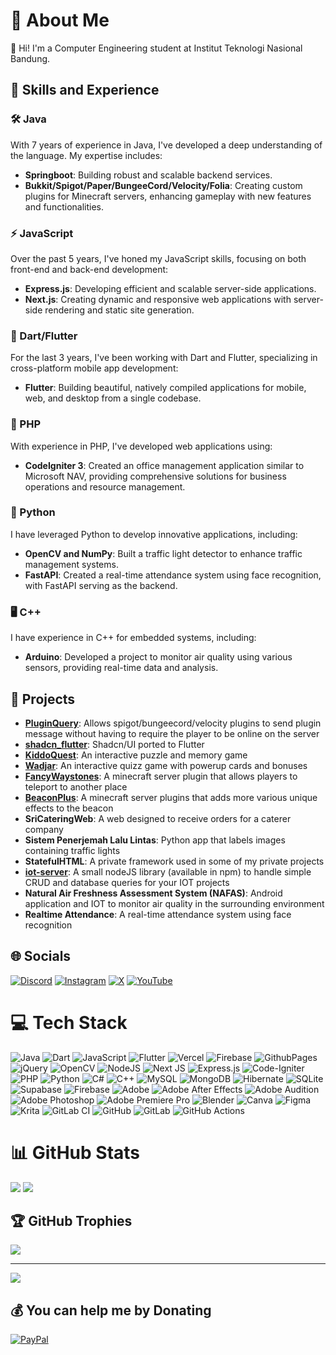 # 💫 About Me
👋 Hi! I'm a Computer Engineering student at Institut Teknologi Nasional Bandung.<br>

## 🧠 Skills and Experience

### 🛠️ Java
With 7 years of experience in Java, I've developed a deep understanding of the language. My expertise includes:
- **Springboot**: Building robust and scalable backend services.
- **Bukkit/Spigot/Paper/BungeeCord/Velocity/Folia**: Creating custom plugins for Minecraft servers, enhancing gameplay with new features and functionalities.

### ⚡ JavaScript
Over the past 5 years, I've honed my JavaScript skills, focusing on both front-end and back-end development:
- **Express.js**: Developing efficient and scalable server-side applications.
- **Next.js**: Creating dynamic and responsive web applications with server-side rendering and static site generation.

### 📱 Dart/Flutter
For the last 3 years, I've been working with Dart and Flutter, specializing in cross-platform mobile app development:
- **Flutter**: Building beautiful, natively compiled applications for mobile, web, and desktop from a single codebase.

### 🐘 PHP
With experience in PHP, I've developed web applications using:
- **CodeIgniter 3**: Created an office management application similar to Microsoft NAV, providing comprehensive solutions for business operations and resource management.

### 🐍 Python
I have leveraged Python to develop innovative applications, including:
- **OpenCV and NumPy**: Built a traffic light detector to enhance traffic management systems.
- **FastAPI**: Created a real-time attendance system using face recognition, with FastAPI serving as the backend.

### 🖥️ C++
I have experience in C++ for embedded systems, including:
- **Arduino**: Developed a project to monitor air quality using various sensors, providing real-time data and analysis.

## 📁 Projects
- **[PluginQuery](https://github.com/sunarya-thito/PluginQuery)**: Allows spigot/bungeecord/velocity plugins to send plugin message without having to require the player to be online on the server
- **[shadcn_flutter](https://github.com/sunarya-thito/shadcn_flutter)**: Shadcn/UI ported to Flutter
- **[KiddoQuest](https://sunarya-thito.github.io/kiddo-quest/)**: An interactive puzzle and memory game
- **[Wadjar](https://sunarya-thito.github.io/wadjar/)**: An interactive quizz game with powerup cards and bonuses
- **[FancyWaystones](https://www.spigotmc.org/resources/fancywaystones-waystones-waypoints-warpstones-a-teleporter-location-marker-and-fast-travel.94376/)**: A minecraft server plugin that allows players to teleport to another place
- **[BeaconPlus](https://www.spigotmc.org/resources/beaconplus-3-upgradable-beacons-for-your-server.67056/)**: A minecraft server plugins that adds more various unique effects to the beacon
- **SriCateringWeb**: A web designed to receive orders for a caterer company
- **Sistem Penerjemah Lalu Lintas**: Python app that labels images containing traffic lights
- **StatefulHTML**: A private framework used in some of my private projects
- **[iot-server](https://www.npmjs.com/package/iot-server)**: A small nodeJS library (available in npm) to handle simple CRUD and database queries for your IOT projects
- **Natural Air Freshness Assessment System (NAFAS)**: Android application and IOT to monitor air quality in the surrounding environment
- **Realtime Attendance**: A real-time attendance system using face recognition

## 🌐 Socials
[![Discord](https://img.shields.io/badge/Discord-%237289DA.svg?logo=discord&logoColor=white)](https://discord.gg/ZzfBPQG4sV) [![Instagram](https://img.shields.io/badge/Instagram-%23E4405F.svg?logo=Instagram&logoColor=white)](https://instagram.com/sunaryathito) [![X](https://img.shields.io/badge/X-black.svg?logo=X&logoColor=white)](https://x.com/sunaryathito2) [![YouTube](https://img.shields.io/badge/YouTube-%23FF0000.svg?logo=YouTube&logoColor=white)](https://youtube.com/@Septogeddon) 

# 💻 Tech Stack
![Java](https://img.shields.io/badge/java-%23ED8B00.svg?style=for-the-badge&logo=openjdk&logoColor=white) ![Dart](https://img.shields.io/badge/dart-%230175C2.svg?style=for-the-badge&logo=dart&logoColor=white) ![JavaScript](https://img.shields.io/badge/javascript-%23323330.svg?style=for-the-badge&logo=javascript&logoColor=%23F7DF1E) ![Flutter](https://img.shields.io/badge/Flutter-%2302569B.svg?style=for-the-badge&logo=Flutter&logoColor=white) ![Vercel](https://img.shields.io/badge/vercel-%23000000.svg?style=for-the-badge&logo=vercel&logoColor=white) ![Firebase](https://img.shields.io/badge/firebase-%23039BE5.svg?style=for-the-badge&logo=firebase) ![GithubPages](https://img.shields.io/badge/github%20pages-121013?style=for-the-badge&logo=github&logoColor=white) ![jQuery](https://img.shields.io/badge/jquery-%230769AD.svg?style=for-the-badge&logo=jquery&logoColor=white) ![OpenCV](https://img.shields.io/badge/opencv-%23white.svg?style=for-the-badge&logo=opencv&logoColor=white) ![NodeJS](https://img.shields.io/badge/node.js-6DA55F?style=for-the-badge&logo=node.js&logoColor=white) ![Next JS](https://img.shields.io/badge/Next-black?style=for-the-badge&logo=next.js&logoColor=white) ![Express.js](https://img.shields.io/badge/express.js-%23404d59.svg?style=for-the-badge&logo=express&logoColor=%2361DAFB) ![Code-Igniter](https://img.shields.io/badge/CodeIgniter-%23EF4223.svg?style=for-the-badge&logo=codeIgniter&logoColor=white) ![PHP](https://img.shields.io/badge/php-%23777BB4.svg?style=for-the-badge&logo=php&logoColor=white) ![Python](https://img.shields.io/badge/python-3670A0?style=for-the-badge&logo=python&logoColor=ffdd54) ![C#](https://img.shields.io/badge/c%23-%23239120.svg?style=for-the-badge&logo=csharp&logoColor=white) ![C++](https://img.shields.io/badge/c++-%2300599C.svg?style=for-the-badge&logo=c%2B%2B&logoColor=white) ![MySQL](https://img.shields.io/badge/mysql-4479A1.svg?style=for-the-badge&logo=mysql&logoColor=white) ![MongoDB](https://img.shields.io/badge/MongoDB-%234ea94b.svg?style=for-the-badge&logo=mongodb&logoColor=white) ![Hibernate](https://img.shields.io/badge/Hibernate-59666C?style=for-the-badge&logo=Hibernate&logoColor=white) ![SQLite](https://img.shields.io/badge/sqlite-%2307405e.svg?style=for-the-badge&logo=sqlite&logoColor=white) ![Supabase](https://img.shields.io/badge/Supabase-3ECF8E?style=for-the-badge&logo=supabase&logoColor=white) ![Firebase](https://img.shields.io/badge/firebase-a08021?style=for-the-badge&logo=firebase&logoColor=ffcd34) ![Adobe](https://img.shields.io/badge/adobe-%23FF0000.svg?style=for-the-badge&logo=adobe&logoColor=white) ![Adobe After Effects](https://img.shields.io/badge/Adobe%20After%20Effects-9999FF.svg?style=for-the-badge&logo=Adobe%20After%20Effects&logoColor=white) ![Adobe Audition](https://img.shields.io/badge/Adobe%20Audition-9999FF.svg?style=for-the-badge&logo=Adobe%20Audition&logoColor=white) ![Adobe Photoshop](https://img.shields.io/badge/adobe%20photoshop-%2331A8FF.svg?style=for-the-badge&logo=adobe%20photoshop&logoColor=white) ![Adobe Premiere Pro](https://img.shields.io/badge/Adobe%20Premiere%20Pro-9999FF.svg?style=for-the-badge&logo=Adobe%20Premiere%20Pro&logoColor=white) ![Blender](https://img.shields.io/badge/blender-%23F5792A.svg?style=for-the-badge&logo=blender&logoColor=white) ![Canva](https://img.shields.io/badge/Canva-%2300C4CC.svg?style=for-the-badge&logo=Canva&logoColor=white) ![Figma](https://img.shields.io/badge/figma-%23F24E1E.svg?style=for-the-badge&logo=figma&logoColor=white) ![Krita](https://img.shields.io/badge/Krita-203759?style=for-the-badge&logo=krita&logoColor=EEF37B) ![GitLab CI](https://img.shields.io/badge/gitlab%20CI-%23181717.svg?style=for-the-badge&logo=gitlab&logoColor=white) ![GitHub](https://img.shields.io/badge/github-%23121011.svg?style=for-the-badge&logo=github&logoColor=white) ![GitLab](https://img.shields.io/badge/gitlab-%23181717.svg?style=for-the-badge&logo=gitlab&logoColor=white) ![GitHub Actions](https://img.shields.io/badge/github%20actions-%232671E5.svg?style=for-the-badge&logo=githubactions&logoColor=white)
# 📊 GitHub Stats
![](https://github-readme-stats.vercel.app/api?username=sunarya-thito&theme=dracula&hide_border=true&include_all_commits=true&count_private=true)
![](https://github-readme-streak-stats.herokuapp.com/?user=sunarya-thito&hide_border=true&theme=dracula)

## 🏆 GitHub Trophies
![](https://github-profile-trophy.vercel.app/?username=sunarya-thito&theme=onedark&no-frame=true&no-bg=false&margin-w=4)

---
[![](https://visitcount.itsvg.in/api?id=sunarya-thito&icon=0&color=8)](https://visitcount.itsvg.in)

  ## 💰 You can help me by Donating
  [![PayPal](https://img.shields.io/badge/PayPal-00457C?style=for-the-badge&logo=paypal&logoColor=white)](https://paypal.me/sunaryathito) 
